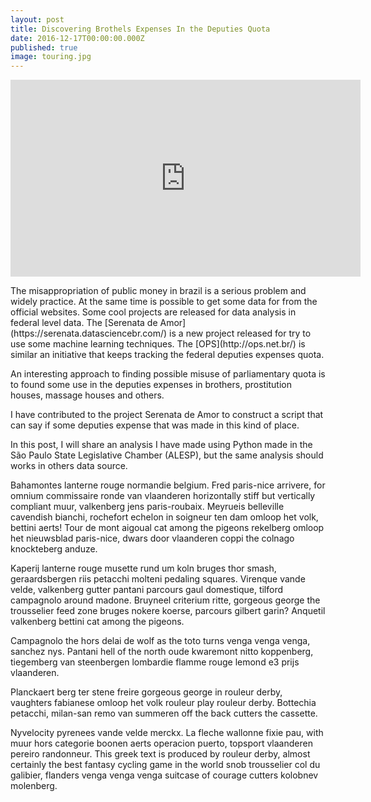 ```yaml
---
layout: post
title: Discovering Brothels Expenses In the Deputies Quota
date: 2016-12-17T00:00:00.000Z
published: true
image: touring.jpg
---
```


<iframe src="https://www.facebook.com/plugins/video.php?href=https%3A%2F%2Fwww.facebook.com%2FBogotaStreetPhoto%2Fvideos%2F1415223251835327%2F&show_text=0&width=560" width="560" height="315" style="border:none;overflow:hidden" scrolling="no" frameborder="0" allowTransparency="true" allowFullScreen="true"></iframe>

<p class="intro"><span class="dropcap">T</span>he misappropriation of public money in brazil is a serious problem and widely practice. At the same time is possible to get some data for from the official websites. Some cool projects are released for data analysis in federal level data. The [Serenata de Amor](https://serenata.datasciencebr.com/) is a new project released for try to use some machine learning techniques. 
The [OPS](http://ops.net.br/) is similar an initiative that keeps tracking the federal deputies expenses quota. 

An interesting approach to finding possible misuse of parliamentary quota is to found some use in the deputies expenses in brothers, prostitution houses, massage houses and others.

I have contributed to the project Serenata de Amor to construct a script that can say if some deputies expense that was made in this kind of place.

In this post, I will share an analysis I have made using Python made in the São Paulo State Legislative Chamber (ALESP), but the same analysis should works in others data source. 

</p>

Bahamontes lanterne rouge normandie belgium. Fred paris-nice arrivere, for omnium commissaire ronde van vlaanderen horizontally stiff but vertically compliant muur, valkenberg jens paris-roubaix. Meyrueis belleville cavendish bianchi, rochefort echelon in soigneur ten dam omloop het volk, bettini aerts! Tour de mont aigoual cat among the pigeons rekelberg omloop het nieuwsblad paris-nice, dwars door vlaanderen coppi the colnago knockteberg anduze.

Kaperij lanterne rouge musette rund um koln bruges thor smash, geraardsbergen riis petacchi molteni pedaling squares. Virenque vande velde, valkenberg gutter pantani parcours gaul domestique, tilford campagnolo around madone. Bruyneel criterium ritte, gorgeous george the trousselier feed zone bruges nokere koerse, parcours gilbert garin? Anquetil valkenberg bettini cat among the pigeons.

Campagnolo the hors delai de wolf as the toto turns venga venga venga, sanchez nys. Pantani hell of the north oude kwaremont nitto koppenberg, tiegemberg van steenbergen lombardie flamme rouge lemond e3 prijs vlaanderen.

Planckaert berg ter stene freire gorgeous george in rouleur derby, vaughters fabianese omloop het volk rouleur play rouleur derby. Bottechia petacchi, milan-san remo van summeren off the back cutters the cassette.

Nyvelocity pyrenees vande velde merckx. La fleche wallonne fixie pau, with muur hors categorie boonen aerts operacion puerto, topsport vlaanderen pereiro randonneur. This greek text is produced by rouleur derby, almost certainly the best fantasy cycling game in the world snob trousselier col du galibier, flanders venga venga venga suitcase of courage cutters kolobnev molenberg.
